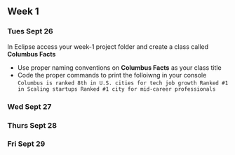 ## Week 1

### Tues Sept 26

In Eclipse access your week-1 project folder and create a class called **Columbus Facts**
  - Use proper naming conventions on **Columbus Facts** as your class title
  - Code the proper commands to print the folloiwng in your console
  `Columbus is ranked 8th in U.S. cities for tech job growth
   Ranked #1 in Scaling startups
   Ranked #1 city for mid-career professionals `
   


<!---
your comment goes here
and here
-->

### Wed Sept 27

### Thurs Sept 28

### Fri Sept 29



